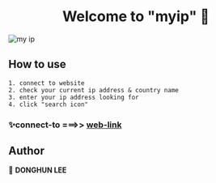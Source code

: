 <h1 align="center">Welcome to "myip" 👋</h1>


![my ip](https://user-images.githubusercontent.com/57176544/226506134-1268fbcc-58e7-4606-98b0-aebc38e2e12c.png)

## How to use

```
1. connect to website
2. check your current ip address & country name 
3. enter your ip address looking for 
4. click "search icon"
```
### ✨connect-to ===>> [web-link](http://35.168.7.29/my-ip-address)

## Author

👤 **DONGHUN LEE**

